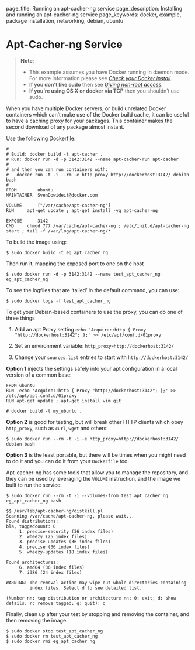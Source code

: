 page_title: Running an apt-cacher-ng service
page_description: Installing and running an apt-cacher-ng service
page_keywords: docker, example, package installation, networking, debian, ubuntu

# Apt-Cacher-ng Service

> **Note**: 
> 
> - This example assumes you have Docker running in daemon mode. For
>   more information please see [*Check your Docker
>   install*](../hello_world/#running-examples).
> - **If you don’t like sudo** then see [*Giving non-root
>   access*](../../installation/binaries/#dockergroup).
> - **If you’re using OS X or docker via TCP** then you shouldn’t use
>   sudo.

When you have multiple Docker servers, or build unrelated Docker
containers which can’t make use of the Docker build cache, it can be
useful to have a caching proxy for your packages. This container makes
the second download of any package almost instant.

Use the following Dockerfile:

    #
    # Build: docker build -t apt-cacher .
    # Run: docker run -d -p 3142:3142 --name apt-cacher-run apt-cacher
    #
    # and then you can run containers with:
    #   docker run -t -i --rm -e http_proxy http://dockerhost:3142/ debian bash
    #
    FROM        ubuntu
    MAINTAINER  SvenDowideit@docker.com

    VOLUME      ["/var/cache/apt-cacher-ng"]
    RUN     apt-get update ; apt-get install -yq apt-cacher-ng

    EXPOSE      3142
    CMD     chmod 777 /var/cache/apt-cacher-ng ; /etc/init.d/apt-cacher-ng start ; tail -f /var/log/apt-cacher-ng/*

To build the image using:

    $ sudo docker build -t eg_apt_cacher_ng .

Then run it, mapping the exposed port to one on the host

    $ sudo docker run -d -p 3142:3142 --name test_apt_cacher_ng eg_apt_cacher_ng

To see the logfiles that are ‘tailed’ in the default command, you can
use:

    $ sudo docker logs -f test_apt_cacher_ng

To get your Debian-based containers to use the proxy, you can do one of
three things

1.  Add an apt Proxy setting
    `echo 'Acquire::http { Proxy "http://dockerhost:3142"; };' >> /etc/apt/conf.d/01proxy`

2.  Set an environment variable:
    `http_proxy=http://dockerhost:3142/`
3.  Change your `sources.list` entries to start with
    `http://dockerhost:3142/`

**Option 1** injects the settings safely into your apt configuration in
a local version of a common base:

    FROM ubuntu
    RUN  echo 'Acquire::http { Proxy "http://dockerhost:3142"; };' >> /etc/apt/apt.conf.d/01proxy
    RUN apt-get update ; apt-get install vim git

    # docker build -t my_ubuntu .

**Option 2** is good for testing, but will break other HTTP clients
which obey `http_proxy`, such as `curl`, `wget` and others:

    $ sudo docker run --rm -t -i -e http_proxy=http://dockerhost:3142/ debian bash

**Option 3** is the least portable, but there will be times when you
might need to do it and you can do it from your `Dockerfile`
too.

Apt-cacher-ng has some tools that allow you to manage the repository,
and they can be used by leveraging the `VOLUME`
instruction, and the image we built to run the service:

    $ sudo docker run --rm -t -i --volumes-from test_apt_cacher_ng eg_apt_cacher_ng bash

    $$ /usr/lib/apt-cacher-ng/distkill.pl
    Scanning /var/cache/apt-cacher-ng, please wait...
    Found distributions:
    bla, taggedcount: 0
         1. precise-security (36 index files)
         2. wheezy (25 index files)
         3. precise-updates (36 index files)
         4. precise (36 index files)
         5. wheezy-updates (18 index files)

    Found architectures:
         6. amd64 (36 index files)
         7. i386 (24 index files)

    WARNING: The removal action may wipe out whole directories containing
             index files. Select d to see detailed list.

    (Number nn: tag distribution or architecture nn; 0: exit; d: show details; r: remove tagged; q: quit): q

Finally, clean up after your test by stopping and removing the
container, and then removing the image.

    $ sudo docker stop test_apt_cacher_ng
    $ sudo docker rm test_apt_cacher_ng
    $ sudo docker rmi eg_apt_cacher_ng
